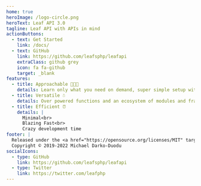 ```yaml
---
home: true
heroImage: /logo-circle.png
heroText: Leaf API 3.0
tagline: Leaf API with APIs in mind
actionButtons:
  - text: Get Started
    link: /docs/
  - text: GitHub
    link: https://github.com/leafsphp/leafapi
    extraClass: github grey
    icon: fa fa-github
    target: _blank
features:
  - title: Approachable 👨🏾‍🏫
    details: Learn only what you need on demand, super simple setup with ZERO config.
  - title: Versatile ☃️
    details: Over powered functions and an ecosystem of modules and frameworks to go with.
  - title: Efficient ⏰
    details: |
      Minimal<br>
      Blazing Fast<br>
      Crazy development time
footer: |
  Released under the <a href="https://opensource.org/licenses/MIT" target="_blank" rel="noopener">MIT License</a><br>
  Copyright © 2019-2022 Michael Darko-Duodu
socialIcons:
  - type: GitHub
    link: https://github.com/leafsphp/leafapi
  - type: Twitter
    link: https://twitter.com/leafphp
---
```


<!-- ```php
<?php

require __DIR__ . "/vendor/autoload.php";

app()->get("/", function () {
  response(["name" => "Leaf"]);
});

app()->run();
``` -->
